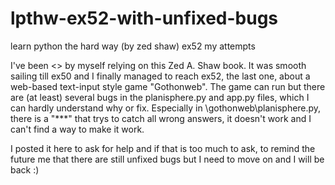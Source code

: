 # lpthw-ex52-with-unfixed-bugs
learn python the hard way (by zed shaw) ex52 my attempts

I've been <<learning python the hard way>> by myself relying on this Zed A. Shaw book.
It was smooth sailing till ex50 and I finally managed to reach ex52, the last one, 
  about a web-based text-input style game "Gothonweb".
The game can run but there are (at least) several bugs in the 
  planisphere.py and app.py files, 
  which I can hardly understand why or fix.
Especially in \gothonweb\planisphere.py, 
  there is a "***" that trys to catch all wrong answers,
  it doesn't work and I can't find a way to make it work.
  
 I posted it here to ask for help and if that is too much to ask, to remind the future me 
  that there are still unfixed bugs but I need to move on
  and I will be back :)
